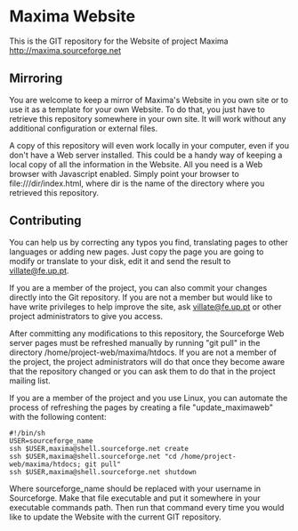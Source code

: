 Maxima Website
==============

This is the GIT repository for the Website of project Maxima
<http://maxima.sourceforge.net>

Mirroring
---------

You are welcome to keep a mirror of Maxima's Website in you own site or
to use it as a template for your own Website. To do that, you just have
to retrieve this repository somewhere in your own site. It will work
without any additional configuration or external files.

A copy of this repository will even work locally in your computer, even
if you don't have a Web server installed. This could be a handy way of
keeping a local copy of all the information in the Website. All you need
is a Web browser with Javascript enabled. Simply point your browser
to file:///dir/index.html, where dir is the name of the directory where
you retrieved this repository.

Contributing
------------

You can help us by correcting any typos you find, translating pages to
other languages or adding new pages. Just copy the page you are going to
modify or translate to your disk, edit it and send the result to
villate@fe.up.pt.

If you are a member of the project, you can also commit your changes
directly into the Git repository. If you are not a member but would
like to have write privileges to help improve the site, ask villate@fe.up.pt
or other project administrators to give you access.

After committing any modifications to this repository, the Sourceforge Web
server pages must be refreshed manually by running "git pull" in the
directory /home/project-web/maxima/htdocs. If you are not a member of
the project, the project administrators will do that once they become aware
that the repository changed or you can ask them to do that in the project
mailing list.

If you are a member of the project and you use Linux, you can automate the
process of refreshing the pages by creating a file "update_maximaweb"
with the following content:

    #!/bin/sh
    USER=sourceforge_name
    ssh $USER,maxima@shell.sourceforge.net create
    ssh $USER,maxima@shell.sourceforge.net "cd /home/project-web/maxima/htdocs; git pull"
    ssh $USER,maxima@shell.sourceforge.net shutdown

Where sourceforge_name should be replaced with your username in
Sourceforge. Make that file executable and put it somewhere in your
executable commands path. Then run that command every time you would
like to update the Website with the current GIT repository.
